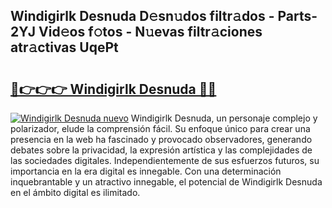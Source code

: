 ## Windigirlk Desnuda D𝚎sn𝚞dos filtr𝚊dos - Parts-2YJ Vid𝚎os f𝚘tos - N𝚞evas filtr𝚊ciones atr𝚊ctivas UqePt

# <h2><a href="http://mb5ld8h.tromn.icu/?c=Windigirlk+Desnuda">🔗👉👉👉 Windigirlk Desnuda 🔗🔗</a></h2>

[![Windigirlk Desnuda nuevo](https://i.imgur.com/pEAQMta.gif)](http://mb5ld8h.tromn.icu/?c=Windigirlk+Desnuda)
Windigirlk Desnuda, un personaje complejo y polarizador, elude la comprensión fácil. Su enfoque único para crear una presencia en la web ha fascinado y provocado observadores, generando debates sobre la privacidad, la expresión artística y las complejidades de las sociedades digitales. Independientemente de sus esfuerzos futuros, su importancia en la era digital es innegable. Con una determinación inquebrantable y un atractivo innegable, el potencial de Windigirlk Desnuda en el ámbito digital es ilimitado.
